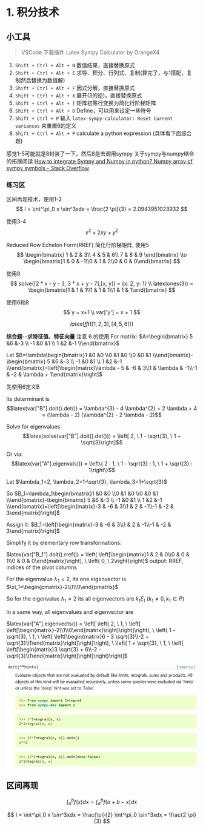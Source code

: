 # 1. 积分技术

## 小工具
> VSCode 下载插件  Latex Sympy Calculator by OrangeX4

1. `Shift + Ctrl + Alt + N` 数值结果，直接替换原式
2. `Shift + Ctrl + Alt + E` 求导、积分、行列式、复制(算完了，与1搭配，复制然后替换为数值解)
3. `Shift + Ctrl + Alt + F` 因式分解，直接替换原式
4. `Shift + Ctrl + Alt + X` 展开(3的逆)，直接替换原式
5. `Shift + Ctrl + Alt + T` 矩阵初等行变换为简化行阶梯矩阵
6. `Shift + Ctrl + Alt + D` Define，可以用来设定一些符号
7. `Shift + Ctrl + P` 输入 `latex-sympy-calculator: Reset Current variances` 来重置6的定义
8. `Shift + Ctrl + Alt + P` calculate a python expression (具体看下面综合题)

感觉1-5可能就是8封装了一下，然后8是去调用sympy
关于sympy与numpy结合的拓展阅读 [How to integrate Sympy and Numpy in python? Numpy array of sympy symbols - Stack Overflow](https://stackoverflow.com/questions/58784150/how-to-integrate-sympy-and-numpy-in-python-numpy-array-of-sympy-symbols)
### 练习区

区间再现技术，使用1-2
$$
I = \int^\pi_0 x \sin^3xdx  = \frac{2 \pi}{3} = 2.0943951023932
$$


使用3-4
$$
x^{2} + 2 x y + y^{2}
$$

Reduced Row Echelon Form(RREF) 简化行阶梯矩阵, 使用5
$$
\begin{bmatrix}
    1 & 2 & 3\\
    4 & 5 & 6\\
    7 & 8 & 9
\end{bmatrix} \to \begin{bmatrix}1 & 0 & -1\\0 & 1 & 2\\0 & 0 & 0\end{bmatrix}
$$

使用8
$$
solve([2 * x - y - 3, 3 * x + y - 7],[x, y]) = {x: 2, y: 1} \\
latex(ones(3)) = \begin{bmatrix}1 & 1 & 1\\1 & 1 & 1\\1 & 1 & 1\end{bmatrix}
$$

使用6和8
$$
y = x+1 \\ 
var['y'] = x + 1
$$

$$
latex(fft([1,2,3],[4,5,6]))
$$


**综合题--求特征值、特征向量**
注意 6 的使用
For matrix: $A=\begin{bmatrix}	5 &6 &-3 \\	-1 &0 &1 \\	1 &2 &-1 \\\end{bmatrix}$

Let $B=\lambda\begin{bmatrix}1 &0 &0 \\0 &1 &0 \\0 &0 &1 \\\end{bmatrix}-\begin{bmatrix}	5 &6 &-3 \\	-1 &0 &1 \\	1 &2 &-1 \\\end{bmatrix}=\left[\begin{matrix}\lambda - 5 & -6 & 3\\1 & \lambda & -1\\-1 & -2 & \lambda + 1\end{matrix}\right]$

先使用6定义B

Its determinant is 
$$latex(var["B"].doit().det()) = \lambda^{3} - 4 \lambda^{2} + 2 \lambda + 4 = (\lambda - 2) (\lambda^{2} - 2 \lambda - 2)$$

Solve for eigenvalues
$$latex(solve(var["B"].doit().det())) = \left[ 2, \  1 - \sqrt{3}, \  1 + \sqrt{3}\right]$$

Or via:
$$latex(var["A"].eigenvals()) = \left\{ 2 : 1, \  1 - \sqrt{3} : 1, \  1 + \sqrt{3} : 1\right\}$$

Let $\lambda_1=2, \lambda_2=1-\sqrt{3}, \lambda_3=1+\sqrt{3}$

So $B_1=\lambda_1\begin{bmatrix}1 &0 &0 \\0 &1 &0 \\0 &0 &1 \\\end{bmatrix}-\begin{bmatrix}	5 &6 &-3 \\	-1 &0 &1 \\	1 &2 &-1 \\\end{bmatrix}=\left[\begin{matrix}-3 & -6 & 3\\1 & 2 & -1\\-1 & -2 & 3\end{matrix}\right]$

Assign it: $B_1=\left[\begin{matrix}-3 & -6 & 3\\1 & 2 & -1\\-1 & -2 & 3\end{matrix}\right]$

Simplify it by elementary row transformations:

$latex(var["B_1"].doit().rref()) = \left( \left[\begin{matrix}1 & 2 & 0\\0 & 0 & 1\\0 & 0 & 0\end{matrix}\right], \  \left( 0, \  2\right)\right)$
output: RREF, indices of the pivot columns

For the eigenvalue $\lambda_1=2$, its one eigenvector is $\xi_1=\begin{pmatrix}-2\\1\\0\end{pmatrix}$

So for the eigenvalue $\lambda_1=2$ its all eigenvectors are $k_1\xi_1 \ (k_1\neq 0, k_1\in P)$

In a same way, all eigenvalues and eigenvector are

$latex(var["A"].eigenvects()) = \left[ \left( 2, \  1, \  \left[ \left[\begin{matrix}-2\\1\\0\end{matrix}\right]\right]\right), \  \left( 1 - \sqrt{3}, \  1, \  \left[ \left[\begin{matrix}6 - 3 \sqrt{3}\\-2 + \sqrt{3}\\1\end{matrix}\right]\right]\right), \  \left( 1 + \sqrt{3}, \  1, \  \left[ \left[\begin{matrix}3 \sqrt{3} + 6\\-2 - \sqrt{3}\\1\end{matrix}\right]\right]\right)\right]$


![doit_method](figure/use_of_doit.png)

## 区间再现

$$
\int_a^b f(x)dx = \int_a^b f(a+b-x)dx
$$

$$
I = \int^\pi_0 x \sin^3xdx = \frac{\pi}{2} \int^\pi_0 \sin^3xdx = \frac{2 \pi}{3}
$$

